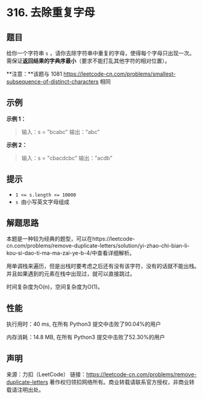 # 316. 去除重复字母

## 题目

给你一个字符串 `s` ，请你去除字符串中重复的字母，使得每个字母只出现一次。需保证**返回结果的字典序最小**（要求不能打乱其他字符的相对位置）。

**注意：**该题与 1081 https://leetcode-cn.com/problems/smallest-subsequence-of-distinct-characters 相同

## 示例

**示例 1：**

> 输入：s = "bcabc"
> 输出："abc"

**示例 2：**

> 输入：s = "cbacdcbc"
> 输出："acdb"

## 提示

* `1 <= s.length <= 10000`
* `s `由小写英文字母组成

## 解题思路

本题是一种较为经典的题型，可以在https://leetcode-cn.com/problems/remove-duplicate-letters/solution/yi-zhao-chi-bian-li-kou-si-dao-ti-ma-ma-zai-ye-b-4/中查看详细解析。

用单调栈来遍历，但是出栈时要考虑之后还有没有该字符，没有的话就不能出栈。并且如果遇到的元素在栈中出现过，就可以直接跳过。

时间复杂度为O(n)，空间复杂度为O(1)。

## 性能

执行用时：40 ms, 在所有 Python3 提交中击败了90.04%的用户

内存消耗：14.8 MB, 在所有 Python3 提交中击败了52.30%的用户

## 声明

来源：力扣（LeetCode）
链接：https://leetcode-cn.com/problems/remove-duplicate-letters
著作权归领扣网络所有。商业转载请联系官方授权，非商业转载请注明出处。